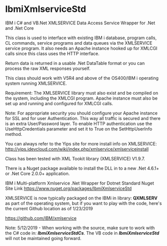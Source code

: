 # IbmiXmlserviceStd
IBM i C# and VB.Net XMLSERVICE Data Access Service Wrapper for .Net and .Net Core

This class is used to interface with existing IBM i database, program calls, CL commands, service programs and 
data queues via the XMLSERVICE service program. It also needs an Apache instance hooked up for XMLCGI calls
since this class uses the HTTP interface. 
 
Return data is returned in a usable .Net DataTable format or you can process the raw XML responses yourself.
 
This class should work with V5R4 and above of the OS400/IBM i operating system running XMLSERVICE.
 
Requirement: The XMLSERVICE library must also exist and be compiled on the system, including the XMLCGI program. 
Apache instance must also be set up and running and configured for XMLCGI calls.
 
Note: For appropriate security you should configure your Apache instance for SSL and for user Authentication. This
way all traffic is secured and there is an extra User/Password layer. To enable HTTP authentication use the 
UseHttpCredentials parameter and set it to True on the SetHttpUserInfo method.

You can always refer to the Yips site for more install info on XMLSERVICE: 
http://yips.idevcloud.com/wiki/index.php/xmlservice/xmlserviceinstall 

Class has been tested with XML Tookit library (XMLSERVICE) V1.9.7. 

There is a Nuget package available to install the DLL in to a new .Net 4.6.1+ or .Net Core 2.0.0+ application.

IBM i Multi-platform Xmlservice .Net Wrapper for Dotnet Standard Nuget Site Link
https://www.nuget.org/packages/IbmiXmlserviceStd

XMLSERVICE is now typically packaged on the IBMi in library: **QXMLSERV** as part of the operating system, but if you want to play with the code, here's the current Github location as of 1/23/2019

https://github.com/IBM/xmlservice

Note: 5/12/2019 - When working with the source, make sure to work with the C# code in: ***IbmiXmlserviceStdCs***. The VB code in ***IbmiXmlserviceStd*** will not be maintained going forward.



